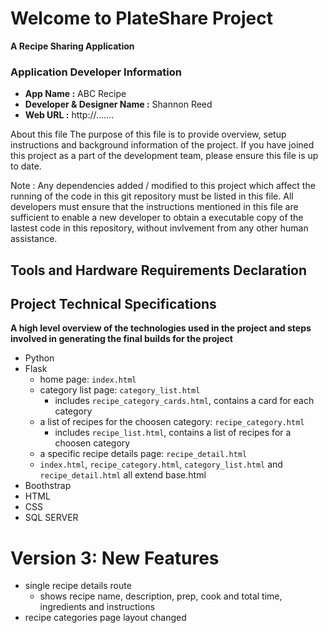 # Welcome to PlateShare Project
**A Recipe Sharing Application**

### Application Developer Information
- **App Name :** ABC Recipe
- **Developer & Designer Name :** Shannon Reed
- **Web URL :** http://.......


About this file
The purpose of this file is to provide overview, setup instructions and background information of the project. If you have joined this project as a part of the development team, please ensure this file is up to date.

Note : Any dependencies added / modified to this project which affect the running of the code in this git repository must be listed in this file. All developers must ensure that the instructions mentioned in this file are sufficient to enable a new developer to obtain a executable copy of the lastest code in this repository, without invlvement from any other human assistance.

## Tools and Hardware Requirements Declaration

## Project Technical Specifications
**A high level overview of the technologies used in the project and steps involved in generating the final builds for the project**
- Python
- Flask
    - home page: `index.html`
    - category list page: `category_list.html`
        - includes `recipe_category_cards.html`, contains a card for each category
    - a list of recipes for the choosen category: `recipe_category.html`
        - includes `recipe_list.html`, contains a list of recipes for a choosen category
    - a specific recipe details page: `recipe_detail.html`
    - `index.html`, `recipe_category.html`, `category_list.html` and `recipe_detail.html` all extend base.html
- Boothstrap
- HTML
- CSS
- SQL SERVER



# Version 3: New Features
- single recipe details route
    - shows recipe name, description, prep, cook and total time, ingredients and instructions
- recipe categories page layout changed



